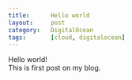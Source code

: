 ```yaml
---
title:      Hello world
layout:     post
category:   DigitalOcean
tags: 	    [cloud, digitalocean]
---
```


Hello world!   
This is first post on my blog.   
